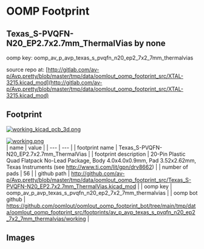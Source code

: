 # OOMP Footprint  
## Texas_S-PVQFN-N20_EP2.7x2.7mm_ThermalVias  by none  
  
oomp key: oomp_av_p_avp_texas_s_pvqfn_n20_ep2_7x2_7mm_thermalvias  
  
source repo at: [http://gitlab.com/av-p/Avp.pretty/blob/master/tmp/data/oomlout_oomp_footprint_src/XTAL-3215.kicad_mod](http://gitlab.com/av-p/Avp.pretty/blob/master/tmp/data/oomlout_oomp_footprint_src/XTAL-3215.kicad_mod)  
## Footprint  
  
[![working_kicad_pcb_3d.png](working_kicad_pcb_3d_600.png)](working_kicad_pcb_3d.png)  
  
[![working.png](working_600.png)](working.png)  
| name | value | 
| --- | --- | 
| footprint name | Texas_S-PVQFN-N20_EP2.7x2.7mm_ThermalVias | 
| footprint description | 20-Pin Plastic Quad Flatpack No-Lead Package, Body 4.0x4.0x0.9mm, Pad 3.52x2.62mm, Texas Instruments (see http://www.ti.com/lit/gpn/drv8662) | 
| number of pads | 56 | 
| github path | http://github.com/av-p/Avp.pretty/blob/master/tmp/data/oomlout_oomp_footprint_src/Texas_S-PVQFN-N20_EP2.7x2.7mm_ThermalVias.kicad_mod | 
| oomp key | oomp_av_p_avp_texas_s_pvqfn_n20_ep2_7x2_7mm_thermalvias | 
| oomp bot github | https://github.com/oomlout/oomlout_oomp_footprint_bot/tree/main/tmp/data/oomlout_oomp_footprint_src/footprints/av_p_avp_texas_s_pvqfn_n20_ep2_7x2_7mm_thermalvias/working | 
## Images  
